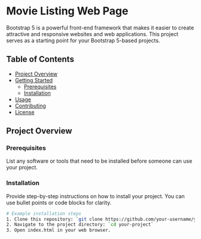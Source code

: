# Movie Listing Web Page

Bootstrap 5 is a powerful front-end framework that makes it easier to create attractive and responsive websites and web applications. This project serves as a starting point for your Bootstrap 5-based projects.

## Table of Contents

- [Project Overview](#project-overview)
- [Getting Started](#getting-started)
  - [Prerequisites](#prerequisites)
  - [Installation](#installation)
- [Usage](#usage)
- [Contributing](#contributing)
- [License](#license)

## Project Overview

### Prerequisites

List any software or tools that need to be installed before someone can use your project.

### Installation

Provide step-by-step instructions on how to install your project. You can use bullet points or code blocks for clarity.

```bash
# Example installation steps
1. Clone this repository: `git clone https://github.com/your-username/your-project.git`
2. Navigate to the project directory: `cd your-project`
3. Open index.html in your web browser.
```
